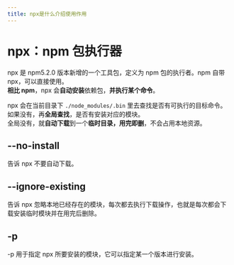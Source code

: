 ```yaml
---
title: npx是什么介绍使用作用
---
```


# npx：npm 包执行器

npx 是 npm5.2.0 版本新增的一个工具包，定义为 npm 包的执行者。npm 自带 npx，可以直接使用。  
**相比 npm**，npx 会**自动安装**依赖包，**并执行某个命令**。

npx 会在当前目录下 `./node_modules/.bin` 里去查找是否有可执行的目标命令。   
如果没有，再**全局查找**，是否有安装对应的模块。   
全局没有，就**自动下载**到一个**临时目录，用完即删**，不会占用本地资源。

## --no-install

告诉 npx 不要自动下载。

## --ignore-existing

告诉 npx 忽略本地已经存在的模块，每次都去执行下载操作，也就是每次都会下载安装临时模块并在用完后删除。

## -p

-p 用于指定 npx 所要安装的模块，它可以指定某一个版本进行安装。
